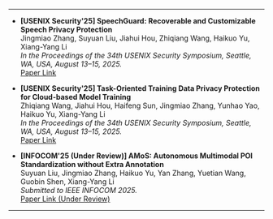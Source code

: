 
---

- **[USENIX Security'25] SpeechGuard: Recoverable and Customizable Speech Privacy Protection**  
  Jingmiao Zhang, Suyuan Liu, Jiahui Hou, Zhiqiang Wang, Haikuo Yu, Xiang-Yang Li  
  *In the Proceedings of the 34th USENIX Security Symposium, Seattle, WA, USA, August 13–15, 2025.*  
  [Paper Link](http://academicpages.github.io/files/paper1.pdf)

- **[USENIX Security'25] Task-Oriented Training Data Privacy Protection for Cloud-based Model Training**  
  Zhiqiang Wang, Jiahui Hou, Haifeng Sun, Jingmiao Zhang, Yunhao Yao, Haikuo Yu, Xiang-Yang Li  
  *In the Proceedings of the 34th USENIX Security Symposium, Seattle, WA, USA, August 13–15, 2025.*  
  [Paper Link](http://academicpages.github.io/files/paper2.pdf)

- **[INFOCOM'25 (Under Review)] AMoS: Autonomous Multimodal POI Standardization without Extra Annotation**  
  Suyuan Liu, Jingmiao Zhang, Haikuo Yu, Yan Zhang, Yuetian Wang, Guobin Shen, Xiang-Yang Li  
  *Submitted to IEEE INFOCOM 2025.*  
  [Paper Link (Under Review)](http://academicpages.github.io/files/paper3.pdf)

---
